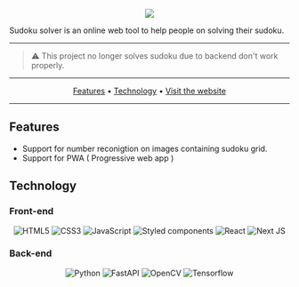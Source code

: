 <p align="center">
  <img src="https://i.imgur.com/8HLhJvg.png"/>
</p>

Sudoku solver is an online web tool to help people on solving their sudoku.

---
> ⚠️ This project no longer solves sudoku due to backend don't work properly.
---

<p align="center">
 <a href="#features">Features</a> •
 <a href="#technology">Technology</a> •
 <a href="https://sudokusolver.vercel.app/">Visit the website</a>
</p>

---

## Features

- Support for number reconigtion on images containing sudoku grid.
- Support for PWA ( Progressive web app )

## Technology
### Front-end

<p align="center">
  <img alt="HTML5" src="https://img.shields.io/badge/html5-%23E34F26.svg?style=for-the-badge&logo=html5&logoColor=white"/>
  <img alt="CSS3" src="https://img.shields.io/badge/css3-%231572B6.svg?style=for-the-badge&logo=css3&logoColor=white"/>
  <img alt="JavaScript" src="https://img.shields.io/badge/javascript-%23323330.svg?style=for-the-badge&logo=javascript&logoColor=%23F7DF1E"/>
  <img alt="Styled components" src="https://img.shields.io/badge/styled--components-DB7093?style=for-the-badge&logo=styled-components&logoColor=white"/>
  <img alt="React" src="https://img.shields.io/badge/react-%2320232a.svg?style=for-the-badge&logo=react&logoColor=%2361DAFB"/>
  <img alt="Next JS" src="https://img.shields.io/badge/next.js-000000?style=for-the-badge&logo=nextdotjs&logoColor=white">
</p>

### Back-end

<p align="center">
  <img alt="Python" src="https://img.shields.io/badge/Python-3776AB?style=for-the-badge&logo=python&logoColor=white">
  <img alt="FastAPI" src="https://img.shields.io/badge/fastapi-109989?style=for-the-badge&logo=FASTAPI&logoColor=white">
  <img alt="OpenCV" src="https://img.shields.io/badge/OpenCV-27338e?style=for-the-badge&logo=OpenCV&logoColor=white">
  <img alt="Tensorflow" src="https://img.shields.io/badge/TensorFlow-FF6F00?style=for-the-badge&logo=tensorflow&logoColor=white">
</p>
